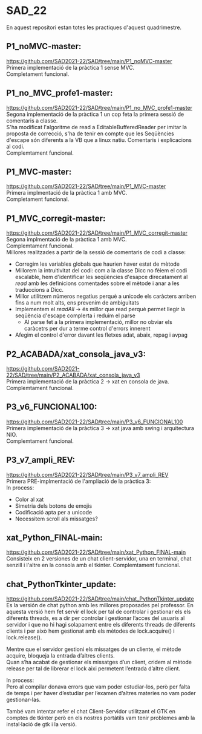 # SAD_22
En aquest repositori estan totes les practiques d'aquest quadrimestre.

P1_noMVC-master: 
--
https://github.com/SAD2021-22/SAD/tree/main/P1_noMVC-master  
Primera implementació de la pràctica 1 sense MVC.  
Completament funcional.  

P1_no_MVC_profe1-master: 
--
https://github.com/SAD2021-22/SAD/tree/main/P1_no_MVC_profe1-master  
Segona implementació de la pràctica 1 un cop feta la primera sessió de comentaris a classe.  
S'ha modificat l'algoritme de read a EditableBufferedReader per imitar la proposta de correcció, s'ha de tenir en compte que les Seqüències d'escape són diferents a la VB que a linux natiu. Comentaris i explicacions al codi.  
Complemtament funcional.  

P1_MVC-master: 
--
https://github.com/SAD2021-22/SAD/tree/main/P1_MVC-master  
Primera implmentació de la pràctica 1 amb MVC.    
Completament funcional.  

P1_MVC_corregit-master: 
--
https://github.com/SAD2021-22/SAD/tree/main/P1_MVC_corregit-master  
Segona implmentació de la pràctica 1 amb MVC.  
Complemtament funcional.  
Millores realitzades a partir de la sessió de comentaris de codi a classe:
* Corregim les variables globals que haurien haver estat de mètode
* Millorem la intruitivitat del codi: com a la classe Dicc no fèiem el codi escalable, hem d'identificar les seqüències d'esapce direcatament al *read* amb les definicions comentades sobre el mètode i anar a les traduccions a Dicc.
* Millor utilitzem números negatius perquè a unicode els caràcters arriben fins a num molt alts, ens prevenim de ambiguitats
* Implementem el *readAll* -> és millor que read perquè permet llegir la seqüència d'escape complerta i reduim el parse
  * Al parse fet a la primera implementació, millor no obviar els caràcetrs per dur a terme control d'errors innerent
* Afegim el control d'error davant les fletxes adat, abaix, repag i avpag

P2_ACABADA/xat_consola_java_v3: 
--
https://github.com/SAD2021-22/SAD/tree/main/P2_ACABADA/xat_consola_java_v3  
Primera implementació de la pràctica 2 -> xat en consola de java.  
Complemtament funcional.  

P3_v6_FUNCIONAL100: 
--
https://github.com/SAD2021-22/SAD/tree/main/P3_v6_FUNCIONAL100  
Primera implementació de la pràctica 3 -> xat java amb swing i arquitectura NIO.  
Complemtament funcional.  

P3_v7_ampli_REV: 
--
https://github.com/SAD2021-22/SAD/tree/main/P3_v7_ampli_REV  
Primera PRE-implmentació de l'ampliació de la pràctica 3:  
In process:
* Color al xat
* Simetria dels botons de emojis
* Codificació apta per a unicode
* Necessitem scroll als missatges?

xat_Python_FINAL-main: 
--
https://github.com/SAD2021-22/SAD/tree/main/xat_Python_FINAL-main  
Consisteix en 2 versiones de un chat client-servidor, una en terminal, chat senzill i l'altre en la consola amb el tkinter.
Complemtament funcional.  

chat_PythonTkinter_update: 
--
https://github.com/SAD2021-22/SAD/tree/main/chat_PythonTkinter_update
Es la versión de chat python amb les millores proposades pel professor. En aquesta versió hem fet servir el lock per tal de controlar i gestionar els els diferents threads, es a dir per controlar i gestionar l’acces del usuaris al servidor i que no hi hagi solapament entre els diferents threads de diferents clients i per això hem gestionat amb els mètodes de lock.acquire() i lock.release().  

Mentre que el servidor gestioni els missatges de un cliente, el mètode acquire, bloqueja la entrada d’altres clients.  
Quan s’ha acabat de gestionar els missatges d’un client, cridem al mètode release per tal de librerar el lock aixi permetent l’entrada d’altre client.  

In process:   
Pero al compilar donava errors que vam poder estudiar-los, però per falta de temps i per haver d’estudiar per l’examen d’altres materies no vam poder gestionar-las.  

També vam intentar refer el chat Client-Servidor utilitzant el GTK en comptes de tkinter però en els nostres portàtils vam tenir problemes amb la instal·lació de gtk i la versió.   
